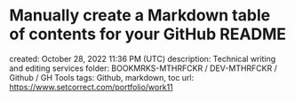 # Manually create a Markdown table of contents for your GitHub README

created: October 28, 2022 11:36 PM (UTC)
description: Technical writing and editing services
folder: BOOKMRKS-MTHRFCKR / DEV-MTHRFCKR / Github / GH Tools
tags: Github, markdown, toc
url: https://www.setcorrect.com/portfolio/work11